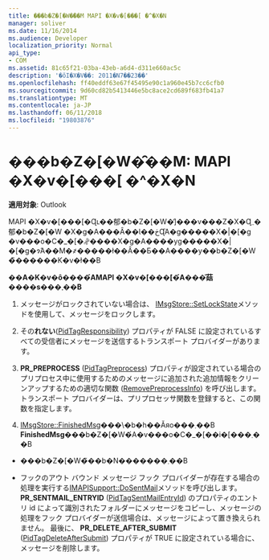 ```yaml
---
title: ���b�Z�[�W�̑��M MAPI �X�v�[���[ �^�X�N
manager: soliver
ms.date: 11/16/2014
ms.audience: Developer
localization_priority: Normal
api_type:
- COM
ms.assetid: 81c65f21-03ba-43eb-a6d4-d311e660ac5c
description: '�ŏI�X�V��: 2011�N7��23��'
ms.openlocfilehash: ff40eddf63e67f45495e90c1a960e45b7cc6cfb0
ms.sourcegitcommit: 9d60cd82b5413446e5bc8ace2cd689f683fb41a7
ms.translationtype: MT
ms.contentlocale: ja-JP
ms.lasthandoff: 06/11/2018
ms.locfileid: "19803876"
---
```

# <a name="sending-messages-mapi-spooler-tasks"></a>���b�Z�[�W�̑��M: MAPI �X�v�[���[ �^�X�N

  
  
**適用対象**: Outlook 
  
MAPI �X�v�[���[�Ɋւ��郁�b�Z�[�W�̓]���v���Z�X�Ɋ܂܂�郁�b�Z�[�W �X�g�A���Ȃ��Ɩ��ڂɊ֘A�g�����X�|�[�g �v���o�C�_�[�𖧌����X�g�A����уg�����X�|�[�g�ɂ́A��M�҂�����ł��Ȃ��Ƃ��A����у��b�Z�[�W�̏������K�v�ł��B
  
 **��A�K�v�ȏ����́AMAPI �X�v�[���[�́A���̎菇����s���܂��B**
  
1. メッセージがロックされていない場合は、 [IMsgStore::SetLockState](imsgstore-setlockstate.md)メソッドを使用して、メッセージをロックします。 
    
2. その**れない**([PidTagResponsibility](pidtagresponsibility-canonical-property.md)) プロパティが FALSE に設定されているすべての受信者にメッセージを送信するトランスポート プロバイダーがあります。 
    
3. **PR_PREPROCESS** ([PidTagPreprocess](pidtagpreprocess-canonical-property.md)) プロパティが設定されている場合のプリプロセス中に使用するためのメッセージに追加された追加情報をクリーンアップするための適切な関数 ([RemovePreprocessInfo](removepreprocessinfo.md)) を呼び出します。 トランスポート プロバイダーは、プリプロセッサ関数を登録すると、この関数を指定します。 
    
4. [IMsgStore::FinishedMsg](imsgstore-finishedmsg.md)���\�b�h��Ăяo���܂��B **FinishedMsg**���b�Z�[�W�́A�v���o�C�_�[��i�[���܂��B
    
  - ���b�Z�[�W�̃��b�N�������܂��B
    
  - フックのアウト バウンド メッセージ フック プロバイダーが存在する場合の処理を実行する[IMAPISupport::DoSentMail](imapisupport-dosentmail.md)メソッドを呼び出します。 **PR_SENTMAIL_ENTRYID** ([PidTagSentMailEntryId](pidtagsentmailentryid-canonical-property.md)) のプロパティのエントリ id によって識別されたフォルダーにメッセージをコピーし、メッセージの処理をフック プロバイダーが送信場合は、メッセージによって置き換えられません。 最後に、 **PR_DELETE_AFTER_SUBMIT** ([PidTagDeleteAfterSubmit](pidtagdeleteaftersubmit-canonical-property.md)) プロパティが TRUE に設定されている場合に、メッセージを削除します。 
    

